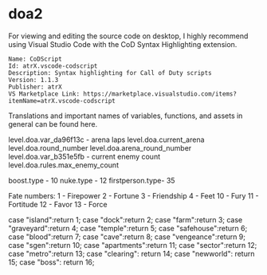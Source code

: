 # doa2

For viewing and editing the source code on desktop, I highly recommend using Visual Studio Code with the CoD Syntax Highlighting extension.

~~~~~~~~~~~~~~~~~~~~~~~~~~~~~~~~~~~~~~~~~~~~~~~~~~~~~~~~~~~~~~~~~~~~~~~~~
Name: CoDScript
Id: atrX.vscode-codscript
Description: Syntax highlighting for Call of Duty scripts
Version: 1.1.3
Publisher: atrX
VS Marketplace Link: https://marketplace.visualstudio.com/items?itemName=atrX.vscode-codscript
~~~~~~~~~~~~~~~~~~~~~~~~~~~~~~~~~~~~~~~~~~~~~~~~~~~~~~~~~~~~~~~~~~~~~~~~~


Translations and important names of variables, functions, and assets in general can be found here.

level.doa.var_da96f13c - arena laps
level.doa.current_arena
level.doa.round_number
level.doa.arena_round_number
level.doa.var_b351e5fb - current enemy count
level.doa.rules.max_enemy_count


boost.type - 10
nuke.type - 12
firstperson.type- 35

Fate numbers:
1 - Firepower
2 - Fortune
3 - Friendship
4 - Feet
10 - Fury
11 - Fortitude
12 - Favor
13 - Force

case "island":return 1;
case "dock":return 2;
case "farm":return 3;
case "graveyard":return 4;
case "temple":return 5;
case "safehouse":return 6;
case "blood":return 7;
case "cave":return 8;
case "vengeance":return 9;
case "sgen":return 10;
case "apartments":return 11;
case "sector":return 12;
case "metro":return 13;
case "clearing": return 14;
case "newworld": return 15;
case "boss": return 16;
